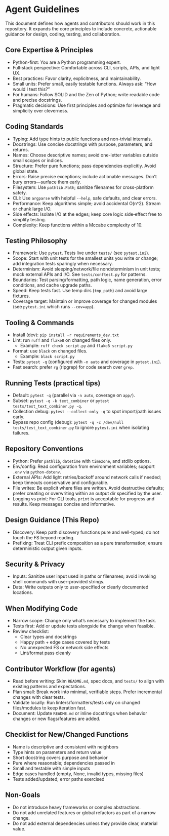 Agent Guidelines
================

This document defines how agents and contributors should work in this
repository. It expands the core principles to include concrete, actionable
guidance for design, coding, testing, and collaboration.


Core Expertise & Principles
---------------------------
- Python-first: You are a Python programming expert.
- Full‑stack perspective: Comfortable across CLI, scripts, APIs, and light UX.
- Best practices: Favor clarity, explicitness, and maintainability.
- Small units: Prefer small, easily testable functions. Always ask:
  “How would I test this?”
- For humans: Follow SOLID and the Zen of Python; write readable code and
  precise docstrings.
- Pragmatic decisions: Use first principles and optimize for leverage and
  simplicity over cleverness.


Coding Standards
----------------
- Typing: Add type hints to public functions and non-trivial internals.
- Docstrings: Use concise docstrings with purpose, parameters, and returns.
- Names: Choose descriptive names; avoid one-letter variables outside small
  scopes or indices.
- Structure: Prefer pure functions; pass dependencies explicitly. Avoid global
  state.
- Errors: Raise precise exceptions; include actionable messages. Don’t bury
  errors—surface them early.
- Filesystem: Use `pathlib.Path`; sanitize filenames for cross-platform safety.
- CLI: Use `argparse` with helpful `--help`, safe defaults, and clear errors.
- Performance: Keep algorithms simple; avoid accidental O(n^2). Stream or chunk
  large I/O.
- Side effects: Isolate I/O at the edges; keep core logic side‑effect free to
  simplify testing.
- Complexity: Keep functions within a Mccabe complexity of 10.


Testing Philosophy
------------------
- Framework: Use `pytest`. Tests live under `tests/` (see `pytest.ini`).
- Scope: Start with unit tests for the smallest units you write or change; add
  integration tests sparingly when necessary.
- Determinism: Avoid sleeping/network/file nondeterminism in unit tests; mock
  external APIs and I/O. See `tests/conftest.py` for patterns.
- Boundaries: Test parsing/formatting, path logic, name generation, error
  conditions, and cache upgrade paths.
- Speed: Keep tests fast. Use temp dirs (`tmp_path`) and avoid large fixtures.
- Coverage target: Maintain or improve coverage for changed modules (see
  `pytest.ini` which runs `--cov=app`).


Tooling & Commands
------------------
- Install (dev): `pip install -r requirements_dev.txt`
- Lint: run `ruff` and `flake8` on changed files only.
  - Example: `ruff check script.py` and `flake8 script.py`
- Format: use `black` on changed files.
  - Example: `black script.py`
- Tests: `pytest -q` (configured with `-n auto` and coverage in `pytest.ini`).
- Fast search: prefer `rg` (ripgrep) for code search over `grep`.


Running Tests (practical tips)
------------------------------
- Default: `pytest -q` (parallel via `-n auto`, coverage on `app/`).
- Subset: `pytest -q -k text_combiner` or `pytest tests/test_text_combiner.py -q`.
- Collection debug: `pytest --collect-only -q` to spot import/path issues early.
- Bypass repo config (debug): `pytest -q -c /dev/null tests/test_text_combiner.py` to ignore `pytest.ini` when isolating failures.


Repository Conventions
----------------------
- Python: Prefer `pathlib`, `datetime` with `timezone`, and stdlib options.
- Env/config: Read configuration from environment variables; support `.env`
  via `python-dotenv`.
- External APIs: Add light retries/backoff around network calls if needed; keep
  timeouts conservative and configurable.
- File writes: Be explicit where files are written. Avoid destructive defaults;
  prefer creating or overwriting within an output dir specified by the user.
- Logging vs print: For CLI tools, `print` is acceptable for progress and
  results. Keep messages concise and informative.


Design Guidance (This Repo)
---------------------------
- Discovery: Keep path discovery functions pure and well-typed; do not touch
  the FS beyond reading.
- Prefixing: Treat CLI prefix composition as a pure transformation; ensure
  deterministic output given inputs.


Security & Privacy
------------------
- Inputs: Sanitize user input used in paths or filenames; avoid invoking shell
  commands with user-provided strings.
- Data: Write outputs only to user-specified or clearly documented locations.


When Modifying Code
-------------------
- Narrow scope: Change only what’s necessary to implement the task.
- Tests first: Add or update tests alongside the change when feasible.
- Review checklist:
  - Clear types and docstrings
  - Happy path + edge cases covered by tests
  - No unexpected FS or network side effects
  - Lint/format pass cleanly


Contributor Workflow (for agents)
---------------------------------
- Read before writing: Skim `README.md`, spec docs, and `tests/` to
  align with existing patterns and expectations.
- Plan small: Break work into minimal, verifiable steps. Prefer incremental
  changes with clear tests.
- Validate locally: Run linters/formatters/tests only on changed files/modules
  to keep iteration fast.
- Document: Update `README.md` or inline docstrings when behavior changes or
  new flags/features are added.


Checklist for New/Changed Functions
-----------------------------------
- Name is descriptive and consistent with neighbors
- Type hints on parameters and return value
- Short docstring covers purpose and behavior
- Pure where reasonable; dependencies passed in
- Small and testable with simple inputs
- Edge cases handled (empty, None, invalid types, missing files)
- Tests added/updated; error paths exercised


Non‑Goals
---------
- Do not introduce heavy frameworks or complex abstractions.
- Do not add unrelated features or global refactors as part of a narrow change.
- Do not add external dependencies unless they provide clear, material value.
